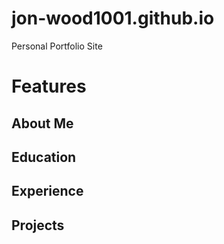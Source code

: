 # jon-wood1001.github.io
Personal Portfolio Site
# Features
## About Me
## Education
## Experience
## Projects
